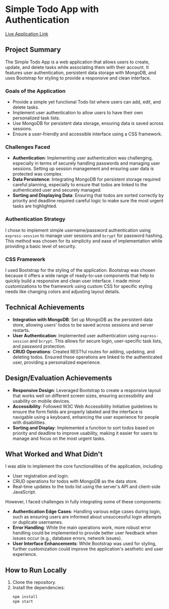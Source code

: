 # Simple Todo App with Authentication

[Live Application Link](http://your-glitch-link-here)

## Project Summary

The Simple Todo App is a web application that allows users to create, update, and delete tasks while associating them with their account. It features user authentication, persistent data storage with MongoDB, and uses Bootstrap for styling to provide a responsive and clean interface.

### Goals of the Application
- Provide a simple yet functional Todo list where users can add, edit, and delete tasks.
- Implement user authentication to allow users to have their own personalized task lists.
- Use MongoDB for persistent data storage, ensuring data is saved across sessions.
- Ensure a user-friendly and accessible interface using a CSS framework.

### Challenges Faced
- **Authentication**: Implementing user authentication was challenging, especially in terms of securely handling passwords and managing user sessions. Setting up session management and ensuring user data is protected was complex.
- **Data Persistence**: Integrating MongoDB for persistent storage required careful planning, especially to ensure that todos are linked to the authenticated user and securely managed.
- **Sorting and Displaying Data**: Ensuring that todos are sorted correctly by priority and deadline required careful logic to make sure the most urgent tasks are highlighted.

### Authentication Strategy
I chose to implement simple username/password authentication using `express-session` to manage user sessions and `bcrypt` for password hashing. This method was chosen for its simplicity and ease of implementation while providing a basic level of security.

### CSS Framework
I used Bootstrap for the styling of the application. Bootstrap was chosen because it offers a wide range of ready-to-use components that help to quickly build a responsive and clean user interface. I made minor customizations to the framework using custom CSS for specific styling needs like changing colors and adjusting layout details.

## Technical Achievements

- **Integration with MongoDB**: Set up MongoDB as the persistent data store, allowing users' todos to be saved across sessions and server restarts.
- **User Authentication**: Implemented user authentication using `express-session` and `bcrypt`. This allows for secure login, user-specific task lists, and password protection.
- **CRUD Operations**: Created RESTful routes for adding, updating, and deleting todos. Ensured these operations are linked to the authenticated user, providing a personalized experience.

## Design/Evaluation Achievements

- **Responsive Design**: Leveraged Bootstrap to create a responsive layout that works well on different screen sizes, ensuring accessibility and usability on mobile devices.
- **Accessibility**: Followed W3C Web Accessibility Initiative guidelines to ensure the form fields are properly labeled and the interface is navigable using a keyboard, enhancing the user experience for people with disabilities.
- **Sorting and Display**: Implemented a function to sort todos based on priority and deadline to improve usability, making it easier for users to manage and focus on the most urgent tasks.

## What Worked and What Didn't
I was able to implement the core functionalities of the application, including:
- User registration and login.
- CRUD operations for todos with MongoDB as the data store.
- Real-time updates to the todo list using the server's API and client-side JavaScript.

However, I faced challenges in fully integrating some of these components:
- **Authentication Edge Cases**: Handling various edge cases during login, such as ensuring users are informed about unsuccessful login attempts or duplicate usernames.
- **Error Handling**: While the main operations work, more robust error handling could be implemented to provide better user feedback when issues occur (e.g., database errors, network issues).
- **User Interface Enhancements**: While Bootstrap was used for styling, further customization could improve the application's aesthetic and user experience.

## How to Run Locally
1. Clone the repository.
2. Install the dependencies:
   ```bash
   npm install
   npm start
